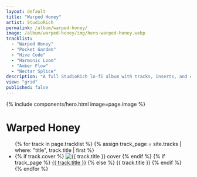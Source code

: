 ```yaml
---
layout: default
title: "Warped Honey"
artist: StudioRich
permalink: /album/warped-honey/
image: /album/warped-honey/img/hero-warped-honey.webp
tracklist:
  - "Warped Honey"
  - "Pocket Garden"
  - "Hive Code"
  - "Harmonic Loom"
  - "Amber Flow"
  - "Nectar Splice"
description: "A full StudioRich lo-fi album with tracks, inserts, and cover art."
view: "grid"
published: false
---
```


{% include components/hero.html
  image=page.image
%}

<h1>Warped Honey</h1>

<ul>
{% for track in page.tracklist %}
  {% assign track_page = site.tracks | where: "title", track.title | first %}
  <li>
    {% if track.cover %}
      <img src="{{ track.cover }}" alt="{{ track.title }} cover" />
    {% endif %}
    {% if track_page %}
      <a href="{{ track_page.url }}">{{ track.title }}</a>
    {% else %}
      {{ track.title }}
    {% endif %}
  </li>
{% endfor %}

</ul>
